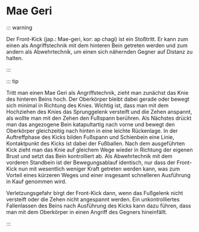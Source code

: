 # Mae Geri

::: warning

Der Front-Kick (jap.: Mae-geri, kor: ap chagi) ist ein Stoßtritt. Er kann zum einen als Angriffstechnik mit dem hinteren Bein getreten werden und zum andern als Abwehrtechnik, um einen sich nähernden Gegner auf Distanz zu halten.

:::

::: tip

Tritt man einen Mae Geri als Angriffstechnik, zieht man zunächst das Knie des hinteren Beins hoch. Der Oberkörper bleibt dabei gerade oder bewegt sich minimal in Richtung des Knies. Wichtig ist, dass man mit dem Hochziehen des Knies das Sprunggelenk versteift und die Zehen anspannt, als wollte man mit den Zehen den Fußspann berühren. Als Nächstes drückt man das angezogene Bein katapultartig nach vorne und bewegt den Oberkörper gleichzeitig nach hinten in eine leichte Rückenlage. In der Auftreffphase des Kicks bilden Fußspann und Schienbein eine Linie, Kontaktpunkt des Kicks ist dabei der Fußballen. Nach dem ausgeführten Kick zieht man das Knie auf gleichem Wege wieder in Richtung der eigenen Brust und setzt das Bein kontrolliert ab. Als Abwehrtechnik mit dem vorderen Standbein ist der Bewegungsablauf identisch, nur dass der Front-Kick nun mit wesentlich weniger Kraft getreten werden kann, was zum Vorteil eines kürzeren Weges und einer insgesamt schnelleren Ausführung in Kauf genommen wird.

Verletzungsgefahr birgt der Front-Kick dann, wenn das Fußgelenk nicht versteift oder die Zehen nicht angespannt werden. Ein unkontrolliertes Fallenlassen des Beins nach Ausführung des Kicks kann dazu führen, dass man mit dem Oberkörper in einen Angriff des Gegners hineinfällt.

:::

<YouTube videoid="Q6T9aH8SLzI" start="19"/>
